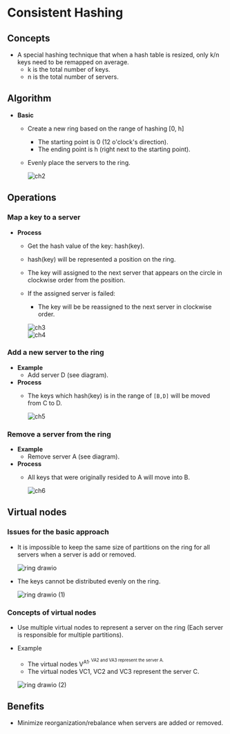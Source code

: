 # Consistent Hashing

## Concepts
- A special hashing technique that when a hash table is resized, only k/n keys need to be remapped on average.
   - k is the total number of keys.
   - n is the total number of servers.
   
## Algorithm
- **Basic**
   - Create a new ring based on the range of hashing [0, h]
      - The starting point is 0 (12 o'clock's direction).
      - The ending point is h (right next to the starting point).
   - Evenly place the servers to the ring.
     
     ![ch2](https://user-images.githubusercontent.com/8989447/117731167-ea655c00-b1aa-11eb-9d61-f101e951ab7b.png)

## Operations
### Map a key to a server
- **Process**
   - Get the hash value of the key: hash(key).
   - hash(key) will be represented a position on the ring.
   - The key will assigned to the next server that appears on the circle in clockwise order from the position. 
   - If the assigned server is failed:
      - The key will be be reassigned to the next server in clockwise order.

     ![ch3](https://user-images.githubusercontent.com/8989447/117731784-f1409e80-b1ab-11eb-8d64-ecd141276d57.png)  
     ![ch4](https://user-images.githubusercontent.com/8989447/117732075-70ce6d80-b1ac-11eb-9349-f148aed9872b.png)

### Add a new server to the ring
- **Example**
   - Add server D (see diagram).
- **Process**
   - The keys which hash(key) is in the range of `[B,D]` will be moved from C to D.

     ![ch5](https://user-images.githubusercontent.com/8989447/117736418-c3ac2300-b1b4-11eb-914d-fc7c3b5ddbc6.png)

### Remove a server from the ring
- **Example**
   - Remove server A (see diagram).
- **Process**   
   - All keys that were originally resided to A will move into B.

     ![ch6](https://user-images.githubusercontent.com/8989447/117738189-ac6f3480-b1b8-11eb-95e0-71cd251a31c9.png)

## Virtual nodes
### Issues for the basic approach
- It is impossible to keep the same size of partitions on the ring for all servers when a server is add or removed.

  ![ring drawio](https://user-images.githubusercontent.com/8989447/156979379-26b333d3-1d73-4528-a8b3-49ce4374e2ff.png)

- The keys cannot be distributed evenly on the ring.

  ![ring drawio (1)](https://user-images.githubusercontent.com/8989447/156979756-5a15c1f0-ee60-4bfb-9852-824154ce2959.png)

### Concepts of virtual nodes
- Use multiple virtual nodes to represent a server on the ring (Each server is responsible for multiple partitions).
- Example
   - The virtual nodes V<sup>A1<sup>, VA2 and VA3 represent the server A.
   - The virtual nodes VC1, VC2 and VC3 represent the server C.
  
  ![ring drawio (2)](https://user-images.githubusercontent.com/8989447/156980505-0b2dd681-d91e-43ab-b01c-d227f13a71be.png)

## Benefits
- Minimize reorganization/rebalance when servers are added or removed.
